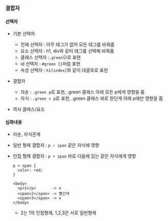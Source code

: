 ### 결합자

#### 선택자

- 기본 선택자

  - 전체 선택자 : 아무 태그가 없어 모든 태그를 바꿔줌
  - 요소 선택자 : h1, div와 같이 태그를 선택해 바꿔줌
  - 클래스 선택자 :`.green`으로 표현
  - id 선택자 : `#green {}`처럼 표현
  - 속성 선택자 : `h1[index]`와 같이 대괄호로 표현

- 결합자

  - 자손 : `.green p`로 표현, .green 클래스 아래 모든 p에게 영향을 줌
  - 자식 : `.green > p`로 표현, .green 클래스 바로 한단계 아래 p에만 영향을 줌

- 의사 클래스/요소



#### 심화내용

- 자손, 자식관계

- 일반 형제 결합자 : `p ~ span` 같은 자식에 영향

- 인접 형제 결합자 : `p + span` 바로 다음에 있는 같은 자식에게 영향

  ```
  p + span {
  	color: red;
  }
  
  <body>
    <p>1</p>       -> x
    <span>2</span> -> 빨간색
    <span>3</span> -> x
  </body>
  ```

  - 2는 1의 인접형제, 1,2,3은 서로 일반형제
